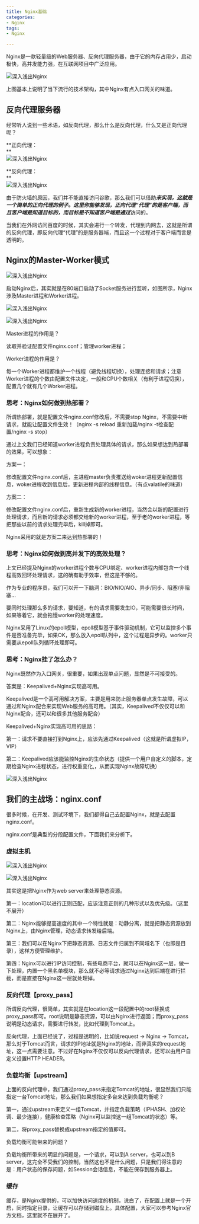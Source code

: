 ```yaml
---
title: Nginx基础
categories:
- Nginx
tags:
- Nginx

---
```

Nginx是一款轻量级的Web服务器、反向代理服务器，由于它的内存占用少，启动极快，高并发能力强，在互联网项目中广泛应用。




![深入浅出Nginx](http://i2.51cto.com/images/blog/201801/24/1e6c5d42bf4d2bf31efe1d0914eb1097.png?x-oss-process=image/watermark,size_16,text_QDUxQ1RP5Y2a5a6i,color_FFFFFF,t_100,g_se,x_10,y_10,shadow_90,type_ZmFuZ3poZW5naGVpdGk=)

上图基本上说明了当下流行的技术架构，其中Nginx有点入口网关的味道。

反向代理服务器
--------

  经常听人说到一些术语，如反向代理，那么什么是反向代理，什么又是正向代理呢？

**正向代理：  
**  
![深入浅出Nginx](http://i2.51cto.com/images/blog/201801/24/647eed333efb80463a40704c03c62d26.png?x-oss-process=image/watermark,size_16,text_QDUxQ1RP5Y2a5a6i,color_FFFFFF,t_100,g_se,x_10,y_10,shadow_90,type_ZmFuZ3poZW5naGVpdGk=)

**反向代理：  
**  
![深入浅出Nginx](http://i2.51cto.com/images/blog/201801/24/6c6aa891dd355458fce894a7a153dfa1.png?x-oss-process=image/watermark,size_16,text_QDUxQ1RP5Y2a5a6i,color_FFFFFF,t_100,g_se,x_10,y_10,shadow_90,type_ZmFuZ3poZW5naGVpdGk=)

  由于防火墙的原因，我们并不能直接访问谷歌，那么我们可以借助***来实现，这就是一个简单的正向代理的例子。这里你能够发现，正向代理“代理”的是客户端，而且客户端是知道目标的，而目标是不知道客户端是通过***访问的。
  
  当我们在外网访问百度的时候，其实会进行一个转发，代理到内网去，这就是所谓的反向代理，即反向代理“代理”的是服务器端，而且这一个过程对于客户端而言是透明的。

Nginx的Master-Worker模式
---------------------

![深入浅出Nginx](http://i2.51cto.com/images/blog/201801/24/a2e6c54771de76d2ef005616ea998ee9.png?x-oss-process=image/watermark,size_16,text_QDUxQ1RP5Y2a5a6i,color_FFFFFF,t_100,g_se,x_10,y_10,shadow_90,type_ZmFuZ3poZW5naGVpdGk=)

  启动Nginx后，其实就是在80端口启动了Socket服务进行监听，如图所示，Nginx涉及Master进程和Worker进程。

![深入浅出Nginx](http://i2.51cto.com/images/blog/201801/24/10887e0b0b9231c991859afb23d8e249.png?x-oss-process=image/watermark,size_16,text_QDUxQ1RP5Y2a5a6i,color_FFFFFF,t_100,g_se,x_10,y_10,shadow_90,type_ZmFuZ3poZW5naGVpdGk=)

![深入浅出Nginx](http://i2.51cto.com/images/blog/201801/24/9a647db4a0dcb5ad5ac54cd5bd68d317.png?x-oss-process=image/watermark,size_16,text_QDUxQ1RP5Y2a5a6i,color_FFFFFF,t_100,g_se,x_10,y_10,shadow_90,type_ZmFuZ3poZW5naGVpdGk=)

  Master进程的作用是？
  
  读取并验证配置文件nginx.conf；管理worker进程；
  
  Worker进程的作用是？
  
  每一个Worker进程都维护一个线程（避免线程切换），处理连接和请求；注意Worker进程的个数由配置文件决定，一般和CPU个数相关（有利于进程切换），配置几个就有几个Worker进程。

### 思考：Nginx如何做到热部署？

  所谓热部署，就是配置文件nginx.conf修改后，不需要stop Nginx，不需要中断请求，就能让配置文件生效！（nginx -s reload 重新加载/nginx -t检查配置/nginx -s stop）
  
  通过上文我们已经知道worker进程负责处理具体的请求，那么如果想达到热部署的效果，可以想象：
  
  方案一：
  
  修改配置文件nginx.conf后，主进程master负责推送给woker进程更新配置信息，woker进程收到信息后，更新进程内部的线程信息。（有点valatile的味道）
  
  方案二：
  
  修改配置文件nginx.conf后，重新生成新的worker进程，当然会以新的配置进行处理请求，而且新的请求必须都交给新的worker进程，至于老的worker进程，等把那些以前的请求处理完毕后，kill掉即可。
  
  Nginx采用的就是方案二来达到热部署的！

### 思考：Nginx如何做到高并发下的高效处理？

  上文已经提及Nginx的worker进程个数与CPU绑定、worker进程内部包含一个线程高效回环处理请求，这的确有助于效率，但这是不够的。
  
  作为专业的程序员，我们可以开一下脑洞：BIO/NIO/AIO、异步/同步、阻塞/非阻塞...
  
  要同时处理那么多的请求，要知道，有的请求需要发生IO，可能需要很长时间，如果等着它，就会拖慢worker的处理速度。
  
  Nginx采用了Linux的epoll模型，epoll模型基于事件驱动机制，它可以监控多个事件是否准备完毕，如果OK，那么放入epoll队列中，这个过程是异步的。worker只需要从epoll队列循环处理即可。

### 思考：Nginx挂了怎么办？

  Nginx既然作为入口网关，很重要，如果出现单点问题，显然是不可接受的。
  
  答案是：Keepalived+Nginx实现高可用。
  
  Keepalived是一个高可用解决方案，主要是用来防止服务器单点发生故障，可以通过和Nginx配合来实现Web服务的高可用。（其实，Keepalived不仅仅可以和Nginx配合，还可以和很多其他服务配合）
  
  Keepalived+Nginx实现高可用的思路：
  
  第一：请求不要直接打到Nginx上，应该先通过Keepalived（这就是所谓虚拟IP，VIP）
  
  第二：Keepalived应该能监控Nginx的生命状态（提供一个用户自定义的脚本，定期检查Nginx进程状态，进行权重变化,，从而实现Nginx故障切换）

![深入浅出Nginx](http://i2.51cto.com/images/blog/201801/24/cdae784920af74512b63600c01677938.png?x-oss-process=image/watermark,size_16,text_QDUxQ1RP5Y2a5a6i,color_FFFFFF,t_100,g_se,x_10,y_10,shadow_90,type_ZmFuZ3poZW5naGVpdGk=)

我们的主战场：nginx.conf
-----------------

  很多时候，在开发、测试环境下，我们都得自己去配置Nginx，就是去配置nginx.conf。
  
  nginx.conf是典型的分段配置文件，下面我们来分析下。

### 虚拟主机

![深入浅出Nginx](http://i2.51cto.com/images/blog/201801/24/81cca305019fd3a1ab5ecbc5e2c60b81.png?x-oss-process=image/watermark,size_16,text_QDUxQ1RP5Y2a5a6i,color_FFFFFF,t_100,g_se,x_10,y_10,shadow_90,type_ZmFuZ3poZW5naGVpdGk=)

![深入浅出Nginx](http://i2.51cto.com/images/blog/201801/24/e136bbc53a234facd25ec71a306b624d.png?x-oss-process=image/watermark,size_16,text_QDUxQ1RP5Y2a5a6i,color_FFFFFF,t_100,g_se,x_10,y_10,shadow_90,type_ZmFuZ3poZW5naGVpdGk=)

  其实这是把Nginx作为web server来处理静态资源。
  
  第一：location可以进行正则匹配，应该注意正则的几种形式以及优先级。（这里不展开）
  
  第二：Nginx能够提高速度的其中一个特性就是：动静分离，就是把静态资源放到Nginx上，由Nginx管理，动态请求转发给后端。
  
  第三：我们可以在Nginx下把静态资源、日志文件归属到不同域名下（也即是目录），这样方便管理维护。
  
  第四：Nginx可以进行IP访问控制，有些电商平台，就可以在Nginx这一层，做一下处理，内置一个黑名单模块，那么就不必等请求通过Nginx达到后端在进行拦截，而是直接在Nginx这一层就处理掉。

### 反向代理【proxy_pass】

  所谓反向代理，很简单，其实就是在location这一段配置中的root替换成proxy\_pass即可。root说明是静态资源，可以由Nginx进行返回；而proxy\_pass说明是动态请求，需要进行转发，比如代理到Tomcat上。
  
  反向代理，上面已经说了，过程是透明的，比如说request -> Nginx -> Tomcat，那么对于Tomcat而言，请求的IP地址就是Nginx的地址，而非真实的request地址，这一点需要注意。不过好在Nginx不仅仅可以反向代理请求，还可以由用户自定义设置HTTP HEADER。

### 负载均衡【upstream】

  上面的反向代理中，我们通过proxy_pass来指定Tomcat的地址，很显然我们只能指定一台Tomcat地址，那么我们如果想指定多台来达到负载均衡呢？
  
  第一，通过upstream来定义一组Tomcat，并指定负载策略（IPHASH、加权论调、最少连接），健康检查策略（Nginx可以监控这一组Tomcat的状态）等。
  
  第二，将proxy_pass替换成upstream指定的值即可。
  
  负载均衡可能带来的问题？
  
  负载均衡所带来的明显的问题是，一个请求，可以到A server，也可以到B server，这完全不受我们的控制，当然这也不是什么问题，只是我们得注意的是：用户状态的保存问题，如Session会话信息，不能在保存到服务器上。

### 缓存

  缓存，是Nginx提供的，可以加快访问速度的机制，说白了，在配置上就是一个开启，同时指定目录，让缓存可以存储到磁盘上。具体配置，大家可以参考Nginx官方文档，这里就不在展开了。

